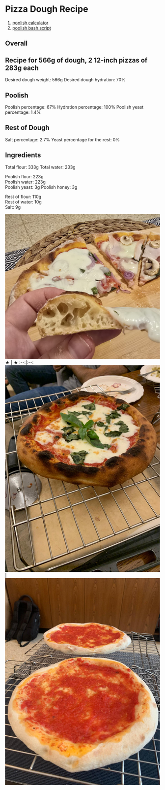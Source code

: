# Pizza Dough Recipe
1. [poolish calculator](https://ggalmazor.com/bread_making/poolish_recipe_calculator.html)
2. [poolish bash script](./poolish_calc.sh)


## Overall

## Recipe for 566g of dough, 2 12-inch pizzas of 283g each
Desired dough weight: 566g
Desired dough hydration: 70%

## Poolish
Poolish percentage: 67%
Hydration percentage: 100%
Poolish yeast percentage: 1.4%

## Rest of Dough
Salt percentage: 2.7%
Yeast percentage for the rest: 0%

## Ingredients
Total flour: 333g
Total water: 233g

Poolish flour: 223g  
Poolish water: 223g  
Poolish yeast: 3g
Poolish honey: 3g

Rest of flour: 110g  
Rest of water: 10g  
Salt: 9g

![Slice](images/pizza3.jpeg)
 ★ | ★ 
:--:|:--:
![Pizza](images/pizza.jpg) | ![Before the sauce](images/pizza2.jpeg)